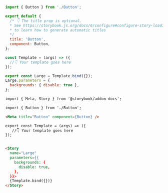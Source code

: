 ```js filename="Button.stories.js|jsx|ts|tsx" renderer="common" language="js"
import { Button } from './Button';

export default {
  /* 👇 The title prop is optional.
  * See https://storybook.js.org/docs/6/configure#configure-story-loading
  * to learn how to generate automatic titles
  */
  title: 'Button',
  component: Button,
};

const Template = (args) => ({
  //👇 Your template goes here
});

export const Large = Template.bind({});
Large.parameters = {
  backgrounds: { disable: true },
};
```
```md filename="Button.stories.mdx" renderer="common" language="mdx"
import { Meta, Story } from '@storybook/addon-docs';

import { Button } from './Button';

<Meta title="Button" component={Button} />

export const Template = (args) => ({
   //👇 Your template goes here
});


<Story
  name="Large"
  parameters={{
    backgrounds: {
      disable: true,
    },
  }}>
  {Template.bind({})}
</Story>
```

